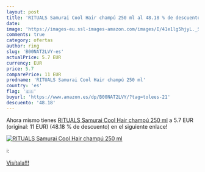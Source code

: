 ```yaml
---
layout: post
title: 'RITUALS Samurai Cool Hair champú 250 ml al 48.18 % de descuento'
date: 
image: 'https://images-eu.ssl-images-amazon.com/images/I/41e1lg5hjyL._SL200_.jpg'
comments: true
category: ofertas
author: ring
slug: 'B00NAT2LVY-es'
actualPrice: 5.7 EUR
currency: EUR
price: 5.7
comparePrice: 11 EUR
prodname: 'RITUALS Samurai Cool Hair champú 250 ml'
country: 'es'
flag: '🇪🇸'
buyurl: 'https://www.amazon.es/dp/B00NAT2LVY/?tag=tolees-21'
descuento: '48.18'
---
```


Ahora mismo tienes [RITUALS Samurai Cool Hair champú 250 ml](https://www.amazon.es/dp/B00NAT2LVY/?tag=tolees-21) a 5.7 EUR (original: 11 EUR) (48.18 %  de descuento) en el siguiente enlace!

[![RITUALS Samurai Cool Hair champú 250 ml](https://images-eu.ssl-images-amazon.com/images/I/41e1lg5hjyL._SL200_.jpg)](https://www.amazon.es/dp/B00NAT2LVY/?tag=tolees-21)

ℹ️:


[Visítala!!!](https://www.amazon.es/dp/B00NAT2LVY/?tag=tolees-21)
